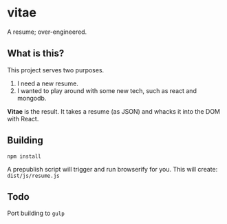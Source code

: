 # vitae

A resume; over-engineered.

## What is this?
This project serves two purposes.

1. I need a new resume.
2. I wanted to play around with some new tech, such as react and mongodb.

**Vitae** is the result. It takes a resume (as JSON) and whacks it into the DOM with React.

## Building
`npm install`

A prepublish script will trigger and run browserify for you. This will create:
`dist/js/resume.js`

## Todo
Port building to `gulp`
